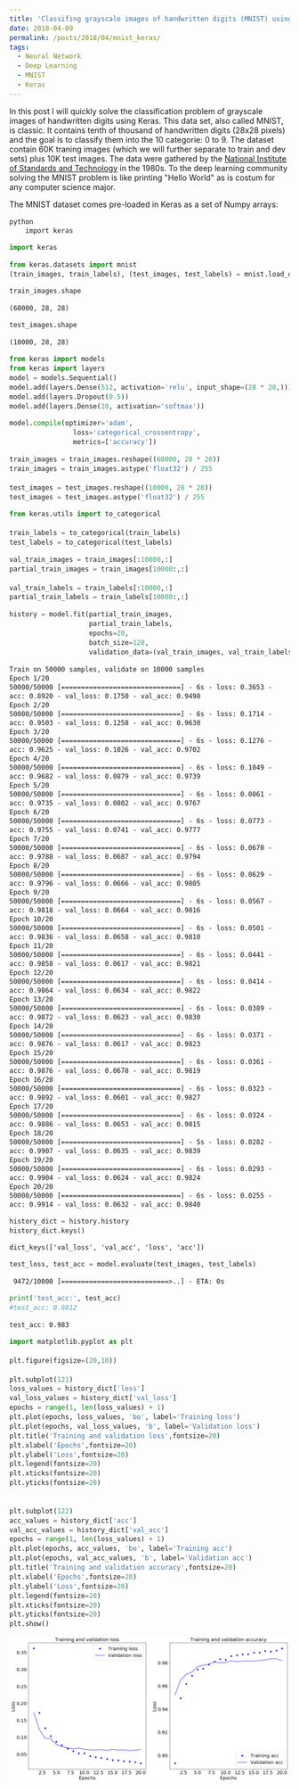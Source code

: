 ```yaml
---
title: 'Classifing grayscale images of handwritten digits (MNIST) using Keras '
date: 2018-04-09
permalink: /posts/2018/04/mnist_keras/
tags:
  - Neural Network
  - Deep Learning
  - MNIST
  - Keras
---
```


In this post I will quickly solve the classification problem of grayscale images of handwritten digits using Keras. This data set, also called MNIST, is classic. It contains tenth of thousand of handwritten digits (28x28 pixels) and the goal is to classify them into the 10 categorie: 0 to 9. The dataset contain 60K traning images (which we will further separate to train and dev sets) plus 10K test images. The data were gathered by the [National Institute of Standards and Technology](https://www.nist.gov/) in the 1980s. To the deep learning community solving the MNIST problem is like printing "Hello World" as is costum for any computer science major.


The MNIST dataset comes pre-loaded in Keras as a set of Numpy arrays:
<pre><code>python
    import keras
</code></pre>

```python
import keras
```

```python
from keras.datasets import mnist
(train_images, train_labels), (test_images, test_labels) = mnist.load_data()
```

```python
train_images.shape
```
    (60000, 28, 28)




```python
test_images.shape
```




    (10000, 28, 28)




```python
from keras import models
from keras import layers
model = models.Sequential()
model.add(layers.Dense(512, activation='relu', input_shape=(28 * 28,)))
model.add(layers.Dropout(0.5))
model.add(layers.Dense(10, activation='softmax'))
```


```python
model.compile(optimizer='adam',
                loss='categorical_crossentropy',
                metrics=['accuracy'])
```


```python
train_images = train_images.reshape((60000, 28 * 28))
train_images = train_images.astype('float32') / 255

test_images = test_images.reshape((10000, 28 * 28))
test_images = test_images.astype('float32') / 255
```


```python
from keras.utils import to_categorical

train_labels = to_categorical(train_labels)
test_labels = to_categorical(test_labels)
```


```python
val_train_images = train_images[:10000,:]
partial_train_images = train_images[10000:,:]

val_train_labels = train_labels[:10000,:]
partial_train_labels = train_labels[10000:,:]
```


```python
history = model.fit(partial_train_images, 
                    partial_train_labels, 
                    epochs=20, 
                    batch_size=128, 
                    validation_data=(val_train_images, val_train_labels))
```

    Train on 50000 samples, validate on 10000 samples
    Epoch 1/20
    50000/50000 [==============================] - 6s - loss: 0.3653 - acc: 0.8920 - val_loss: 0.1750 - val_acc: 0.9498
    Epoch 2/20
    50000/50000 [==============================] - 6s - loss: 0.1714 - acc: 0.9503 - val_loss: 0.1258 - val_acc: 0.9630
    Epoch 3/20
    50000/50000 [==============================] - 6s - loss: 0.1276 - acc: 0.9625 - val_loss: 0.1026 - val_acc: 0.9702
    Epoch 4/20
    50000/50000 [==============================] - 6s - loss: 0.1049 - acc: 0.9682 - val_loss: 0.0879 - val_acc: 0.9739
    Epoch 5/20
    50000/50000 [==============================] - 6s - loss: 0.0861 - acc: 0.9735 - val_loss: 0.0802 - val_acc: 0.9767
    Epoch 6/20
    50000/50000 [==============================] - 6s - loss: 0.0773 - acc: 0.9755 - val_loss: 0.0741 - val_acc: 0.9777
    Epoch 7/20
    50000/50000 [==============================] - 6s - loss: 0.0670 - acc: 0.9788 - val_loss: 0.0687 - val_acc: 0.9794
    Epoch 8/20
    50000/50000 [==============================] - 6s - loss: 0.0629 - acc: 0.9796 - val_loss: 0.0666 - val_acc: 0.9805
    Epoch 9/20
    50000/50000 [==============================] - 6s - loss: 0.0567 - acc: 0.9818 - val_loss: 0.0664 - val_acc: 0.9816
    Epoch 10/20
    50000/50000 [==============================] - 6s - loss: 0.0501 - acc: 0.9836 - val_loss: 0.0658 - val_acc: 0.9810
    Epoch 11/20
    50000/50000 [==============================] - 6s - loss: 0.0441 - acc: 0.9858 - val_loss: 0.0617 - val_acc: 0.9821
    Epoch 12/20
    50000/50000 [==============================] - 6s - loss: 0.0414 - acc: 0.9864 - val_loss: 0.0634 - val_acc: 0.9822
    Epoch 13/20
    50000/50000 [==============================] - 6s - loss: 0.0389 - acc: 0.9872 - val_loss: 0.0623 - val_acc: 0.9830
    Epoch 14/20
    50000/50000 [==============================] - 6s - loss: 0.0371 - acc: 0.9876 - val_loss: 0.0617 - val_acc: 0.9823
    Epoch 15/20
    50000/50000 [==============================] - 6s - loss: 0.0361 - acc: 0.9876 - val_loss: 0.0678 - val_acc: 0.9819
    Epoch 16/20
    50000/50000 [==============================] - 6s - loss: 0.0323 - acc: 0.9892 - val_loss: 0.0601 - val_acc: 0.9827
    Epoch 17/20
    50000/50000 [==============================] - 6s - loss: 0.0324 - acc: 0.9886 - val_loss: 0.0653 - val_acc: 0.9815
    Epoch 18/20
    50000/50000 [==============================] - 5s - loss: 0.0282 - acc: 0.9907 - val_loss: 0.0635 - val_acc: 0.9839
    Epoch 19/20
    50000/50000 [==============================] - 6s - loss: 0.0293 - acc: 0.9904 - val_loss: 0.0624 - val_acc: 0.9824
    Epoch 20/20
    50000/50000 [==============================] - 6s - loss: 0.0255 - acc: 0.9914 - val_loss: 0.0632 - val_acc: 0.9840



```python
history_dict = history.history
history_dict.keys()
```




    dict_keys(['val_loss', 'val_acc', 'loss', 'acc'])




```python
test_loss, test_acc = model.evaluate(test_images, test_labels)
```

     9472/10000 [===========================>..] - ETA: 0s


```python
print('test_acc:', test_acc)
#test_acc: 0.9812
```

    test_acc: 0.983



```python
import matplotlib.pyplot as plt

plt.figure(figsize=(20,10))

plt.subplot(121)
loss_values = history_dict['loss']
val_loss_values = history_dict['val_loss']
epochs = range(1, len(loss_values) + 1)
plt.plot(epochs, loss_values, 'bo', label='Training loss')
plt.plot(epochs, val_loss_values, 'b', label='Validation loss')
plt.title('Training and validation loss',fontsize=20)
plt.xlabel('Epochs',fontsize=20)
plt.ylabel('Loss',fontsize=20)
plt.legend(fontsize=20)
plt.xticks(fontsize=20)
plt.yticks(fontsize=20)


plt.subplot(122)
acc_values = history_dict['acc']
val_acc_values = history_dict['val_acc']
epochs = range(1, len(loss_values) + 1)
plt.plot(epochs, acc_values, 'bo', label='Training acc')
plt.plot(epochs, val_acc_values, 'b', label='Validation acc')
plt.title('Training and validation accuracy',fontsize=20)
plt.xlabel('Epochs',fontsize=20)
plt.ylabel('Loss',fontsize=20)
plt.legend(fontsize=20)
plt.xticks(fontsize=20)
plt.yticks(fontsize=20)
plt.show()
```

![](../images/loss_acc.png)


